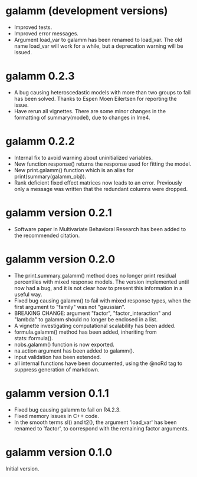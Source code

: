 # galamm (development versions)

- Improved tests.
- Improved error messages.
- Argument load_var to galamm has been renamed to load_var. The old name 
  load_var will work for a while, but a deprecation warning will be issued.

# galamm 0.2.3

- A bug causing heteroscedastic models with more than two groups to fail has
  been solved. Thanks to Espen Moen Eilertsen for reporting the issue.
- Have rerun all vignettes. There are some minor changes in the formatting of
  summary(model), due to changes in lme4.

# galamm 0.2.2

- Internal fix to avoid warning about uninitialized variables.
- New function response() returns the response used for fitting the model.
- New print.galamm() function which is an alias for print(summary(galamm_obj)).
- Rank deficient fixed effect matrices now leads to an error. Previously only
  a message was written that the redundant columns were dropped.


# galamm version 0.2.1

- Software paper in Multivariate Behavioral Research has been added to the 
  recommended citation.

# galamm version 0.2.0

- The print.summary.galamm() method does no longer print residual percentiles 
  with mixed response models. The version implemented until now had a bug, and 
  it is not clear how to present this information in a useful way.
- Fixed bug causing galamm() to fail with mixed response types, when the first 
  argument to "family" was not "gaussian".
- BREAKING CHANGE: argument "factor", "factor_interaction" and "lambda" to 
  galamm should no longer be enclosed in a list.
- A vignette investigating computational scalability has been added.
- formula.galamm() method has been added, inheriting from stats::formula().
- nobs.galamm() function is now exported.
- na.action argument has been added to galamm().
- input validation has been extended.
- all internal functions have been documented, using the @noRd tag to suppress
  generation of markdown.

# galamm version 0.1.1

- Fixed bug causing galamm to fail on R4.2.3.
- Fixed memory issues in C++ code.
- In the smooth terms sl() and t2(), the argument 'load_var' has been renamed to
  'factor', to correspond with the remaining factor arguments.

# galamm version 0.1.0

Initial version.
